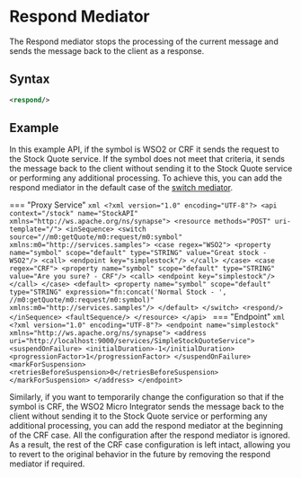 # Respond Mediator

The Respond mediator stops the processing of the current message and sends the message back to the client as a response.

## Syntax

```xml
<respond/>
```

## Example

In this example API, if the symbol is WSO2 or CRF it sends the request to the Stock Quote service. If the symbol does not meet that criteria, it sends the message back to the client without sending it to the Stock Quote service or performing any additional processing. To achieve this, you can add the respond mediator in the default case of the [switch mediator]({{base_path}}/reference/mediators/switch-mediator).

=== "Proxy Service"
    ```xml
    <?xml version="1.0" encoding="UTF-8"?>
    <api context="/stock" name="StockAPI" xmlns="http://ws.apache.org/ns/synapse">
        <resource methods="POST" uri-template="/">
            <inSequence>
                <switch source="//m0:getQuote/m0:request/m0:symbol" xmlns:m0="http://services.samples">
                    <case regex="WSO2">
                        <property name="symbol" scope="default" type="STRING" value="Great stock - WSO2"/>
                        <call>
                            <endpoint key="simplestock"/>
                        </call>
                    </case>
                    <case regex="CRF">
                        <property name="symbol" scope="default" type="STRING" value="Are you sure? - CRF"/>
                        <call>
                            <endpoint key="simplestock"/>
                        </call>
                    </case>
                    <default>
                        <property name="symbol" scope="default" type="STRING" expression="fn:concat('Normal Stock - ', //m0:getQuote/m0:request/m0:symbol)" xmlns:m0="http://services.samples"/>
                    </default>
                </switch>
                <respond/>
            </inSequence>
            <faultSequence/>
        </resource>
    </api>
    ```
=== "Endpoint"
    ```xml
    <?xml version="1.0" encoding="UTF-8"?>
    <endpoint name="simplestock" xmlns="http://ws.apache.org/ns/synapse">
        <address uri="http://localhost:9000/services/SimpleStockQuoteService">
            <suspendOnFailure>
                <initialDuration>-1</initialDuration>
                <progressionFactor>1</progressionFactor>
            </suspendOnFailure>
            <markForSuspension>
                <retriesBeforeSuspension>0</retriesBeforeSuspension>
            </markForSuspension>
        </address>
    </endpoint>
    ```

Similarly, if you want to temporarily change the configuration so that if the symbol is CRF, the WSO2 Micro Integrator sends the message back to the client without sending it to the Stock Quote service or performing any additional processing, you can add the respond mediator at the beginning of the CRF case. All the configuration after the respond mediator is ignored. As a result, the rest of the CRF case configuration is left intact, allowing you to revert to the original behavior in the future by removing the respond mediator if required. 